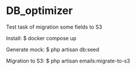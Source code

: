 # DB_optimizer
Test task of migration some fields to S3

Install:
$ docker compose up

Generate mock:
$ php artisan db:seed

Migration to S3:
$ php artisan emails:migrate-to-s3
